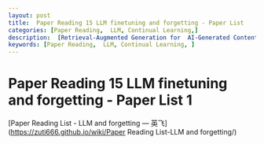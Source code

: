 ```yaml
---
layout: post
title:  Paper Reading 15 LLM finetuning and forgetting - Paper List 
categories: [Paper Reading,  LLM, Continual Learning,] 
description:  [Retrieval-Augmented Generation for  AI-Generated Content: A Survey]
keywords: [Paper Reading,  LLM, Continual Learning, ] 
---
```




# Paper Reading 15 LLM finetuning and forgetting - Paper List 1





[Paper Reading List - LLM and forgetting — 英飞](https://zuti666.github.io/wiki/Paper Reading List-LLM and forgetting/)
